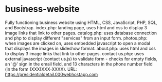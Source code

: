 # business-website
Fully functioning business website using HTML, CSS, JavaScript, PHP, SQL, and Bootstrap.
index.php: landing page, uses html and css to display 3 image links that link to other pages.
catalog.php: uses database connection and php to display different "services" from an input form.
photos.php: when images are clicked on, uses embedded javascript to open a modal that displays the images in slideshow format.
about.php: uses html and css to display 3 image links that link to other pages.
contact us.php: uses external javascript (contact us.js) to validate form - checks for empty fields, an '@' sign in the email field, and 13 characters in the phone number field (in the form (XXX)XXX-XXXX).
URL: https://presidentialdetail.000webhostapp.com
